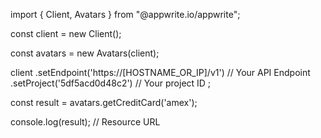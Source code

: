 import { Client, Avatars } from "@appwrite.io/appwrite";

const client = new Client();

const avatars = new Avatars(client);

client
    .setEndpoint('https://[HOSTNAME_OR_IP]/v1') // Your API Endpoint
    .setProject('5df5acd0d48c2') // Your project ID
;

const result = avatars.getCreditCard('amex');

console.log(result); // Resource URL